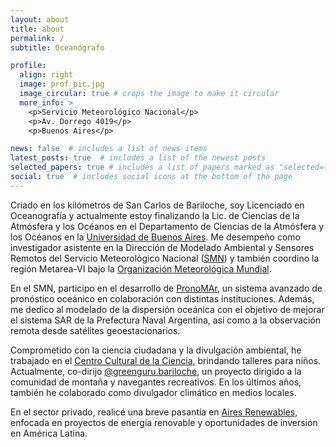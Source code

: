 ```yaml
---
layout: about
title: about
permalink: /
subtitle: Oceanógrafo

profile:
  align: right
  image: prof_pic.jpg
  image_circular: true # crops the image to make it circular
  more_info: >
    <p>Servicio Meteorológico Nacional</p>
    <p>Av. Dorrego 4019</p>
    <p>Buenos Aires</p>

news: false  # includes a list of news items
latest_posts: true  # includes a list of the newest posts
selected_papers: true # includes a list of papers marked as "selected={true}"
social: true  # includes social icons at the bottom of the page
---
```


Criado en los kilómetros de San Carlos de Bariloche, soy Licenciado en Oceanografía y actualmente estoy finalizando la Lic. de Ciencias de la Atmósfera y los Océanos en el Departamento de Ciencias de la Atmósfera y los Océanos en la [Universidad de Buenos Aires](https://exactas.uba.ar/). Me desempeño como investigador asistente en la Dirección de Modelado Ambiental y Sensores Remotos del Servicio Meteorológico Nacional ([SMN](https://www.smn.gob.ar/)) y también coordino la región Metarea-VI bajo la [Organización Meteorológica Mundial](https://community.wmo.int/en/WMO-Approved-METAREA-Coordinator-list).

En el SMN, participo en el desarrollo de [PronoMAr](https://www.cima.fcen.uba.ar/pm/), un sistema avanzado de pronóstico oceánico en colaboración con distintas instituciones. Además, me dedico al modelado de la dispersión oceánica con el objetivo de mejorar el sistema SAR de la Prefectura Naval Argentina, así como a la observación remota desde satélites geoestacionarios.

Comprometido con la ciencia ciudadana y la divulgación ambiental, he trabajado en el [Centro Cultural de la Ciencia](https://c3.jefatura.gob.ar/), brindando talleres para niños. Actualmente, co-dirijo [@greenguru.bariloche](https://www.instagram.com/greenguru.bariloche/), un proyecto dirigido a la comunidad de montaña y navegantes recreativos. En los últimos años, también he colaborado como divulgador climático en medios locales.

En el sector privado, realicé una breve pasantía en [Aires Renewables](https://www.aires-renewables.com/), enfocada en proyectos de energía renovable y oportunidades de inversión en América Latina.

